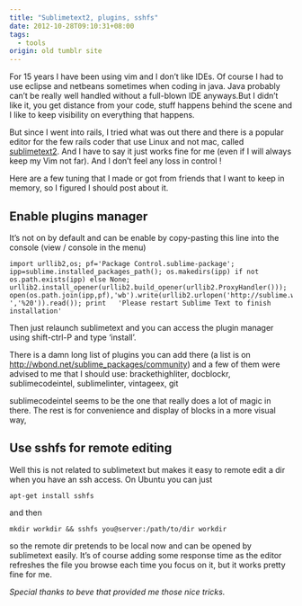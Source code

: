 ```yaml
---
title: "Sublimetext2, plugins, sshfs"
date: 2012-10-28T09:10:31+08:00
tags:
  - tools
origin: old tumblr site
---
```

For 15 years I have been using vim and I don’t like IDEs. Of course I had to use eclipse and netbeans sometimes when coding in java. Java probably can’t be really well handled without a full-blown IDE anyways.But I didn’t like it, you get distance from your code, stuff happens behind the scene and I like to keep visibility on everything that happens.

But since I went into rails, I tried what was out there and there is a popular editor for the few rails coder that use Linux and not mac, called [sublimetext2][1]. And I have to say it just works fine for me (even if I will always keep my Vim not far). And I don’t feel any loss in control !

Here are a few tuning that I made or got from friends that I want to keep in memory, so I figured I should post about it.

## Enable plugins manager

It’s not on by default and can be enable by copy-pasting this line into the console (view / console in the menu)

    import urllib2,os; pf='Package Control.sublime-package'; ipp=sublime.installed_packages_path(); os.makedirs(ipp) if not  os.path.exists(ipp) else None;  urllib2.install_opener(urllib2.build_opener(urllib2.ProxyHandler())); open(os.path.join(ipp,pf),'wb').write(urllib2.urlopen('http://sublime.wbond.net/'+pf.replace(' ','%20')).read()); print   'Please restart Sublime Text to finish installation'

Then just relaunch sublimetext and you can access the plugin manager using shift-ctrl-P and type ‘install’.

There is a damn long list of plugins you can add there (a list is on <http://wbond.net/sublime_packages/community>) and a few of them were advised to me that I should use: brackethighliter, docblockr, sublimecodeintel, sublimelinter, vintageex, git

sublimecodeintel seems to be the one that really does a lot of magic in there. The rest is for convenience and display of blocks in a more visual way,

## Use sshfs for remote editing

Well this is not related to sublimetext but makes it easy to remote edit a dir when you have an ssh access. On Ubuntu you can just

    apt-get install sshfs

and then

    mkdir workdir && sshfs you@server:/path/to/dir workdir

so the remote dir pretends to be local now and can be opened by sublimetext easily. It’s of course adding some response time as the editor refreshes the file you browse each time you focus on it, but it works pretty fine for me.

*Special thanks to beve that provided me those nice tricks.*


[1]: http://www.sublimetext.com/2
